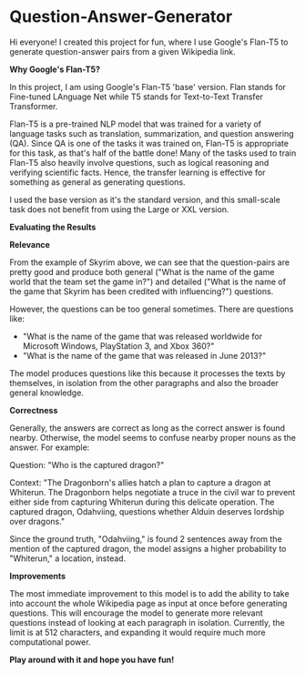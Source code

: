 # Question-Answer-Generator

Hi everyone! I created this project for fun, where I use Google's Flan-T5 to generate question-answer pairs from a given Wikipedia link.

**Why Google's Flan-T5?**

In this project, I am using Google's Flan-T5 'base' version. Flan stands for Fine-tuned LAnguage Net while T5 stands for Text-to-Text Transfer Transformer.

Flan-T5 is a pre-trained NLP model that was trained for a variety of language tasks such as translation, summarization, and question answering (QA). Since QA is one of the tasks it was trained on, Flan-T5 is appropriate for this task, as that's half of the battle done! Many of the tasks used to train Flan-T5 also heavily involve questions, such as logical reasoning and verifying scientific facts. Hence, the transfer learning is effective for something as general as generating questions.

I used the base version as it's the standard version, and this small-scale task does not benefit from using the Large or XXL version.

**Evaluating the Results**

**Relevance**

From the example of Skyrim above, we can see that the question-pairs are pretty good and produce both general ("What is the name of the game world that the team set the game in?") and detailed ("What is the name of the game that Skyrim has been credited with influencing?") questions.

However, the questions can be too general sometimes. There are questions like:

- "What is the name of the game that was released worldwide for Microsoft Windows, PlayStation 3, and Xbox 360?"
- "What is the name of the game that was released in June 2013?"

The model produces questions like this because it processes the texts by themselves, in isolation from the other paragraphs and also the broader general knowledge.

**Correctness**

Generally, the answers are correct as long as the correct answer is found nearby. Otherwise, the model seems to confuse nearby proper nouns as the answer. For example:

Question: "Who is the captured dragon?"

Context: "The Dragonborn's allies hatch a plan to capture a dragon at Whiterun. The Dragonborn helps negotiate a truce in the civil war to prevent either side from capturing Whiterun during this delicate operation. The captured dragon, Odahviing, questions whether Alduin deserves lordship over dragons."

Since the ground truth, "Odahviing," is found 2 sentences away from the mention of the captured dragon, the model assigns a higher probability to "Whiterun," a location, instead.

**Improvements**

The most immediate improvement to this model is to add the ability to take into account the whole Wikipedia page as input at once before generating questions. This will encourage the model to generate more relevant questions instead of looking at each paragraph in isolation. Currently, the limit is at 512 characters, and expanding it would require much more computational power.

**Play around with it and hope you have fun!**
